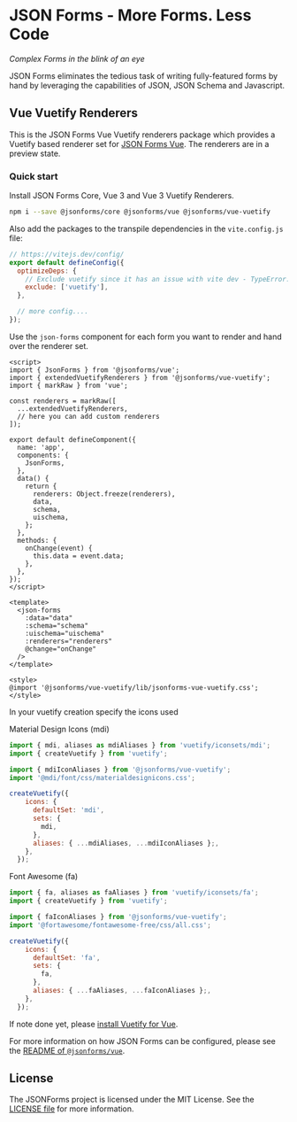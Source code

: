 # JSON Forms - More Forms. Less Code

_Complex Forms in the blink of an eye_

JSON Forms eliminates the tedious task of writing fully-featured forms by hand by leveraging the capabilities of JSON, JSON Schema and Javascript.

## Vue Vuetify Renderers

This is the JSON Forms Vue Vuetify renderers package which provides a Vuetify based renderer set for [JSON Forms Vue](https://github.com/eclipsesource/jsonforms/blob/master/packages/vue/vue).
The renderers are in a preview state.

### Quick start

Install JSON Forms Core, Vue 3 and Vue 3 Vuetify Renderers.

```bash
npm i --save @jsonforms/core @jsonforms/vue @jsonforms/vue-vuetify
```

Also add the packages to the transpile dependencies in the `vite.config.js` file:

```js
// https://vitejs.dev/config/
export default defineConfig({
  optimizeDeps: {
    // Exclude vuetify since it has an issue with vite dev - TypeError: makeVExpansionPanelTextProps is not a function - the makeVExpansionPanelTextProps is used before it is defined
    exclude: ['vuetify'],
  },

  // more config....
});
```

Use the `json-forms` component for each form you want to render and hand over the renderer set.

```vue
<script>
import { JsonForms } from '@jsonforms/vue';
import { extendedVuetifyRenderers } from '@jsonforms/vue-vuetify';
import { markRaw } from 'vue';

const renderers = markRaw([
  ...extendedVuetifyRenderers,
  // here you can add custom renderers
]);

export default defineComponent({
  name: 'app',
  components: {
    JsonForms,
  },
  data() {
    return {
      renderers: Object.freeze(renderers),
      data,
      schema,
      uischema,
    };
  },
  methods: {
    onChange(event) {
      this.data = event.data;
    },
  },
});
</script>

<template>
  <json-forms
    :data="data"
    :schema="schema"
    :uischema="uischema"
    :renderers="renderers"
    @change="onChange"
  />
</template>

<style>
@import '@jsonforms/vue-vuetify/lib/jsonforms-vue-vuetify.css';
</style>
```

In your vuetify creation specify the icons used

Material Design Icons (mdi)

```js
import { mdi, aliases as mdiAliases } from 'vuetify/iconsets/mdi';
import { createVuetify } from 'vuetify';

import { mdiIconAliases } from '@jsonforms/vue-vuetify';
import '@mdi/font/css/materialdesignicons.css';

createVuetify({
    icons: {
      defaultSet: 'mdi',
      sets: {
        mdi,
      },
      aliases: { ...mdiAliases, ...mdiIconAliases };,
    },
  });
```

Font Awesome (fa)

```js
import { fa, aliases as faAliases } from 'vuetify/iconsets/fa';
import { createVuetify } from 'vuetify';

import { faIconAliases } from '@jsonforms/vue-vuetify';
import '@fortawesome/fontawesome-free/css/all.css';

createVuetify({
    icons: {
      defaultSet: 'fa',
      sets: {
        fa,
      },
      aliases: { ...faAliases, ...faIconAliases };,
    },
  });
```

If note done yet, please [install Vuetify for Vue](https://vuetifyjs.com/en/getting-started/installation/).

For more information on how JSON Forms can be configured, please see the [README of `@jsonforms/vue`](https://github.com/eclipsesource/jsonforms/blob/master/packages/vue/vue/README.md).

## License

The JSONForms project is licensed under the MIT License. See the [LICENSE file](https://github.com/eclipsesource/jsonforms/blob/master/LICENSE) for more information.
